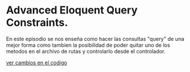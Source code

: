 
# Advanced Eloquent Query Constraints.

En este episodio se nos enseña como hacer las consultas "query" de una mejor forma como tambien la posibilidad de poder quitar uno de los metodos en el archivo de rutas y controlarlo desde el controlador.

[ver cambios en el codigo](https://github.com/wilberthRA/Proyecto-1-Software-Libre/commit/d707e5ac67653f43e65889ff62a3c09b150f7f7b)